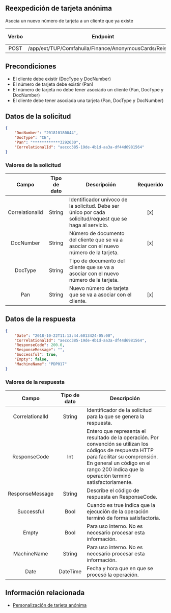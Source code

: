 ## Reexpedición de tarjeta anónima

Asocia un nuevo número de tarjeta a un cliente que ya existe

Verbo | Endpoint | Requiere autenticación
:---: | -------- | :------------:
POST | /app/ext/TUP/Comfahuila/Finance/AnonymousCards/Reissues | [x]

## Precondiciones

- El cliente debe existir (DocType y DocNumber)
- El número de tarjeta debe existir (Pan)
- El número de tarjeta no debe tener asociado un cliente (Pan, DocType y DocNumber)
- El cliente debe tener asociada una tarjeta (Pan, DocType y DocNumber)

## Datos de la solicitud

```json
{
	"DocNumber": "201810180044",
	"DocType": "CE",
	"Pan": "************3292630",
	"CorrelationalId": "aeccc385-19de-4b1d-aa3a-df44d6981564"
}
```

### Valores de la solicitud

Campo | Tipo de dato | Descripción | Requerido
:---: | :--------: | ------------ | :-----:
Correlationalld | String | Identificador unívoco de la solicitud. Debe ser único por cada  solicitud/request  que se haga al servicio. | [x]
DocNumber | String | Número de documento del cliente que se va a asociar con el nuevo número de la tarjeta. | [x]
DocType | String | Tipo de documento del cliente que se va a asociar con el nuevo número de la tarjeta.
Pan | String | Nuevo número de tarjeta que se va a asociar con el cliente. | [x]

## Datos de la respuesta

```json
{
	"Date": "2018-10-22T11:13:44.6013424-05:00",
	"CorrelationalId": "aeccc385-19de-4b1d-aa3a-df44d6981564",
	"ResponseCode": 200.0,
	"ResponseMessage": "",
	"Successful": true,
	"Empty": false,
	"MachineName": "PDP017"
}
```

### Valores de la respuesta

Campo | Tipo de dato | Descripción
:---: | :--------: | ------------
Correlationalld | String | Identificador de la solicitud para la que se genera la respuesta.
ResponseCode | lnt | Entero que representa el resultado de la operación. Por convención se utilizan los códigos de respuesta HTTP para facilitar su comprensión. En general un código en el rango 200 indica que la operación terminó satisfactoriamente.
ResponseMessage | String | Describe el código de respuesta en ResponseCode.
Successful | Bool | Cuando es true indica que la ejecución de la operación terminó de forma satisfactoria.
Empty | Bool | Para uso interno. No es necesario procesar esta información.
MachineName | String | Para uso interno. No es necesario procesar esta información.
Date | DateTime | Fecha y hora que en que se procesó la operación.

## Información relacionada

- [Personalización de tarjeta anónima](Comfahuila-AnonimousCardReissue.md)